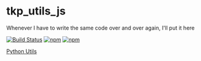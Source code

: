 # tkp_utils_js
Whenever I have to write the same code over and over again, I'll put it here

[![Build Status](https://github.com/timkpaine/tkp_utils_js/workflows/Build%20Status/badge.svg)](https://github.com/timkpaine/tkp_utils_js/actions/)
[![npm](https://img.shields.io/npm/v/tkp_utils.svg)](https://www.npmjs.com/package/tkp_utils)
[![npm](https://img.shields.io/npm/l/tkp_utils.svg)](https://www.npmjs.com/package/tkp_utils)

[Python Utils](https://github.com/timkpaine/tkp_utils_python)

